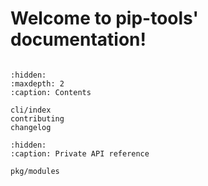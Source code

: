 # Welcome to pip-tools' documentation!

```{include} ../README.md

```

```{toctree}
:hidden:
:maxdepth: 2
:caption: Contents

cli/index
contributing
changelog
```

```{toctree}
:hidden:
:caption: Private API reference

pkg/modules
```
